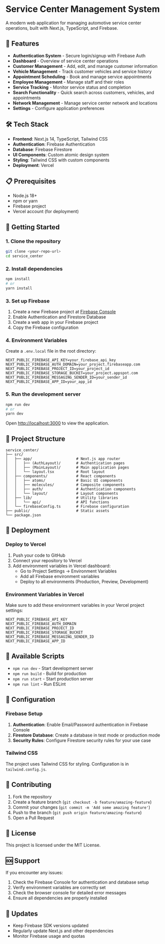 # Service Center Management System

A modern web application for managing automotive service center operations, built with Next.js, TypeScript, and Firebase.

## 🚀 Features

- **Authentication System** - Secure login/signup with Firebase Auth
- **Dashboard** - Overview of service center operations
- **Customer Management** - Add, edit, and manage customer information
- **Vehicle Management** - Track customer vehicles and service history
- **Appointment Scheduling** - Book and manage service appointments
- **Employee Management** - Manage staff and their roles
- **Service Tracking** - Monitor service status and completion
- **Search Functionality** - Quick search across customers, vehicles, and appointments
- **Network Management** - Manage service center network and locations
- **Settings** - Configure application preferences

## 🛠️ Tech Stack

- **Frontend**: Next.js 14, TypeScript, Tailwind CSS
- **Authentication**: Firebase Authentication
- **Database**: Firebase Firestore
- **UI Components**: Custom atomic design system
- **Styling**: Tailwind CSS with custom components
- **Deployment**: Vercel

## 📋 Prerequisites

- Node.js 18+ 
- npm or yarn
- Firebase project
- Vercel account (for deployment)

## 🚀 Getting Started

### 1. Clone the repository

```bash
git clone <your-repo-url>
cd service_center
```

### 2. Install dependencies

```bash
npm install
# or
yarn install
```

### 3. Set up Firebase

1. Create a new Firebase project at [Firebase Console](https://console.firebase.google.com/)
2. Enable Authentication and Firestore Database
3. Create a web app in your Firebase project
4. Copy the Firebase configuration

### 4. Environment Variables

Create a `.env.local` file in the root directory:

```env
NEXT_PUBLIC_FIREBASE_API_KEY=your_firebase_api_key
NEXT_PUBLIC_FIREBASE_AUTH_DOMAIN=your_project.firebaseapp.com
NEXT_PUBLIC_FIREBASE_PROJECT_ID=your_project_id
NEXT_PUBLIC_FIREBASE_STORAGE_BUCKET=your_project.appspot.com
NEXT_PUBLIC_FIREBASE_MESSAGING_SENDER_ID=your_sender_id
NEXT_PUBLIC_FIREBASE_APP_ID=your_app_id
```

### 5. Run the development server

```bash
npm run dev
# or
yarn dev
```

Open [http://localhost:3000](http://localhost:3000) to view the application.

## 📁 Project Structure

```
service_center/
├── src/
│   ├── app/                    # Next.js app router
│   │   ├── (AuthLayout)/       # Authentication pages
│   │   ├── (MainLayout)/       # Main application pages
│   │   └── layout.tsx          # Root layout
│   ├── components/             # React components
│   │   ├── atoms/              # Basic UI components
│   │   ├── molecules/          # Composite components
│   │   ├── auth/               # Authentication components
│   │   └── layout/             # Layout components
│   ├── lib/                    # Utility libraries
│   │   └── api/                # API functions
│   └── firebaseConfig.ts       # Firebase configuration
├── public/                     # Static assets
└── package.json
```

## 🚀 Deployment

### Deploy to Vercel

1. Push your code to GitHub
2. Connect your repository to Vercel
3. Add environment variables in Vercel dashboard:
   - Go to Project Settings → Environment Variables
   - Add all Firebase environment variables
   - Deploy to all environments (Production, Preview, Development)

### Environment Variables in Vercel

Make sure to add these environment variables in your Vercel project settings:

```
NEXT_PUBLIC_FIREBASE_API_KEY
NEXT_PUBLIC_FIREBASE_AUTH_DOMAIN
NEXT_PUBLIC_FIREBASE_PROJECT_ID
NEXT_PUBLIC_FIREBASE_STORAGE_BUCKET
NEXT_PUBLIC_FIREBASE_MESSAGING_SENDER_ID
NEXT_PUBLIC_FIREBASE_APP_ID
```

## 🧪 Available Scripts

- `npm run dev` - Start development server
- `npm run build` - Build for production
- `npm run start` - Start production server
- `npm run lint` - Run ESLint

## 🔧 Configuration

### Firebase Setup

1. **Authentication**: Enable Email/Password authentication in Firebase Console
2. **Firestore Database**: Create a database in test mode or production mode
3. **Security Rules**: Configure Firestore security rules for your use case

### Tailwind CSS

The project uses Tailwind CSS for styling. Configuration is in `tailwind.config.js`.

## 🤝 Contributing

1. Fork the repository
2. Create a feature branch (`git checkout -b feature/amazing-feature`)
3. Commit your changes (`git commit -m 'Add some amazing feature'`)
4. Push to the branch (`git push origin feature/amazing-feature`)
5. Open a Pull Request

## 📝 License

This project is licensed under the MIT License.

## 🆘 Support

If you encounter any issues:

1. Check the Firebase Console for authentication and database setup
2. Verify environment variables are correctly set
3. Check the browser console for detailed error messages
4. Ensure all dependencies are properly installed

## 🔄 Updates

- Keep Firebase SDK versions updated
- Regularly update Next.js and other dependencies
- Monitor Firebase usage and quotas

